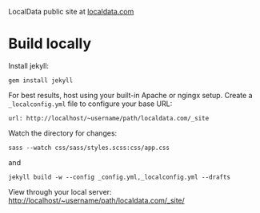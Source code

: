 LocalData public site at [localdata.com](http://localdata.com/)

Build locally
=======

Install jekyll:

`gem install jekyll`

For best results, host using your built-in Apache or ngingx setup. Create a `_localconfig.yml` file to configure your base URL:

```
url: http://localhost/~username/path/localdata.com/_site
```

Watch the directory for changes:

`sass --watch css/sass/styles.scss:css/app.css`

and

`jekyll build -w --config _config.yml,_localconfig.yml --drafts`

View through your local server: [http://localhost/~username/path/localdata.com/_site/](http://localhost/~username/path/localdata.com/_site/)
